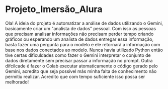 # Projeto_Imersão_Alura
Ola!
A ideia do projeto é automatizar a análise de dados utilizando o Gemini, basicamente criar um "analista de dados" pessoal. Com isso as pessoas que precisam analisar informações não precisam perder tempo criando gráficos ou esperando um analista de dados entregar essa informação, basta fazer uma pergunta para o modelo e ele retornará a informação com base nos dados conectados ao modelo.
Nunca havia utilizado Python então tive certas dificuldades como fazer o Gemini interpretar o conjunto de dados diretamente sem precisar passar a informação no prompt. Outra difcilcade é fazer o Colab executar atomaticamente o código gerado pelo Gemini, acredito que seja possivel más minha falta de conhecimento não permitiu realizar. Acredito que com tempo suficiente isso possa ser melhorado!
